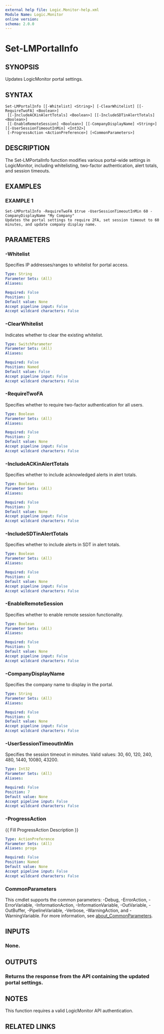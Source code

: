 ```yaml
---
external help file: Logic.Monitor-help.xml
Module Name: Logic.Monitor
online version:
schema: 2.0.0
---
```


# Set-LMPortalInfo

## SYNOPSIS
Updates LogicMonitor portal settings.

## SYNTAX

```
Set-LMPortalInfo [[-Whitelist] <String>] [-ClearWhitelist] [[-RequireTwoFA] <Boolean>]
 [[-IncludeACKinAlertTotals] <Boolean>] [[-IncludeSDTinAlertTotals] <Boolean>]
 [[-EnableRemoteSession] <Boolean>] [[-CompanyDisplayName] <String>] [[-UserSessionTimeoutInMin] <Int32>]
 [-ProgressAction <ActionPreference>] [<CommonParameters>]
```

## DESCRIPTION
The Set-LMPortalInfo function modifies various portal-wide settings in LogicMonitor, including whitelisting, two-factor authentication, alert totals, and session timeouts.

## EXAMPLES

### EXAMPLE 1
```
Set-LMPortalInfo -RequireTwoFA $true -UserSessionTimeoutInMin 60 -CompanyDisplayName "My Company"
Updates the portal settings to require 2FA, set session timeout to 60 minutes, and update company display name.
```

## PARAMETERS

### -Whitelist
Specifies IP addresses/ranges to whitelist for portal access.

```yaml
Type: String
Parameter Sets: (All)
Aliases:

Required: False
Position: 1
Default value: None
Accept pipeline input: False
Accept wildcard characters: False
```

### -ClearWhitelist
Indicates whether to clear the existing whitelist.

```yaml
Type: SwitchParameter
Parameter Sets: (All)
Aliases:

Required: False
Position: Named
Default value: False
Accept pipeline input: False
Accept wildcard characters: False
```

### -RequireTwoFA
Specifies whether to require two-factor authentication for all users.

```yaml
Type: Boolean
Parameter Sets: (All)
Aliases:

Required: False
Position: 2
Default value: None
Accept pipeline input: False
Accept wildcard characters: False
```

### -IncludeACKinAlertTotals
Specifies whether to include acknowledged alerts in alert totals.

```yaml
Type: Boolean
Parameter Sets: (All)
Aliases:

Required: False
Position: 3
Default value: None
Accept pipeline input: False
Accept wildcard characters: False
```

### -IncludeSDTinAlertTotals
Specifies whether to include alerts in SDT in alert totals.

```yaml
Type: Boolean
Parameter Sets: (All)
Aliases:

Required: False
Position: 4
Default value: None
Accept pipeline input: False
Accept wildcard characters: False
```

### -EnableRemoteSession
Specifies whether to enable remote session functionality.

```yaml
Type: Boolean
Parameter Sets: (All)
Aliases:

Required: False
Position: 5
Default value: None
Accept pipeline input: False
Accept wildcard characters: False
```

### -CompanyDisplayName
Specifies the company name to display in the portal.

```yaml
Type: String
Parameter Sets: (All)
Aliases:

Required: False
Position: 6
Default value: None
Accept pipeline input: False
Accept wildcard characters: False
```

### -UserSessionTimeoutInMin
Specifies the session timeout in minutes.
Valid values: 30, 60, 120, 240, 480, 1440, 10080, 43200.

```yaml
Type: Int32
Parameter Sets: (All)
Aliases:

Required: False
Position: 7
Default value: None
Accept pipeline input: False
Accept wildcard characters: False
```

### -ProgressAction
{{ Fill ProgressAction Description }}

```yaml
Type: ActionPreference
Parameter Sets: (All)
Aliases: proga

Required: False
Position: Named
Default value: None
Accept pipeline input: False
Accept wildcard characters: False
```

### CommonParameters
This cmdlet supports the common parameters: -Debug, -ErrorAction, -ErrorVariable, -InformationAction, -InformationVariable, -OutVariable, -OutBuffer, -PipelineVariable, -Verbose, -WarningAction, and -WarningVariable. For more information, see [about_CommonParameters](http://go.microsoft.com/fwlink/?LinkID=113216).

## INPUTS

### None.
## OUTPUTS

### Returns the response from the API containing the updated portal settings.
## NOTES
This function requires a valid LogicMonitor API authentication.

## RELATED LINKS
